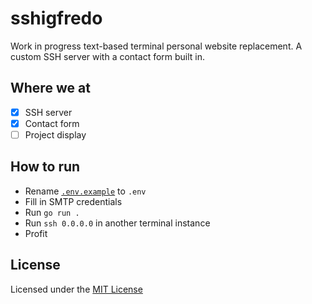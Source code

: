 # sshigfredo

Work in progress text-based terminal personal website replacement. A custom SSH server with a contact form built in.

## Where we at

- [x] SSH server
- [x] Contact form
- [ ] Project display

## How to run

- Rename [`.env.example`](./.env.example) to `.env`
- Fill in SMTP credentials
- Run `go run .`
- Run `ssh 0.0.0.0` in another terminal instance
- Profit

## License
Licensed under the [MIT License](./LICENSE)
